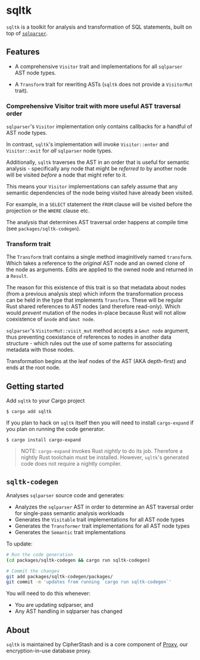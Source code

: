 # sqltk

`sqltk` is a toolkit for analysis and transformation of SQL statements, built on top of [`sqlparser`](https://crates.io/crates/sqlparser).

## Features

- A comprehensive `Visitor` trait and implementations for all `sqlparser` AST node types.

- A `Transform` trait for rewriting ASTs (`sqltk` does not provide a `VisitorMut` trait).

### Comprehensive Visitor trait with more useful AST traversal order

`sqlparser`'s `Visitor` implementation only contains callbacks for a handful of AST node types.

In contrast, `sqltk`'s implementation will invoke `Visitor::enter` and `Visitor::exit` for _all_ `sqlparser` node types.

Additionally, `sqltk` traverses the AST in an order that is useful for semantic analysis  - specifically any node that might be _referred to_ by another node will be visited _before_ a node that might refer to it.

This means your `Visitor` implementations can safely assume that any semantic dependencies of the node being visited have already been visited.

For example, in a `SELECT` statement the `FROM` clause will be visited before the projection or the `WHERE` clause etc.

The analysis that determines AST traversal order happens at compile time (see `packages/sqltk-codegen`).

### Transform trait

The `Transform` trait contains a single method imaginitively named `transform`. Which takes a reference to the *original* AST node and an owned clone of the node as arguments. Edits are applied to the owned node and returned in a `Result`.

The reason for this existence of this trait is so that metadata about nodes (from a previous analysis step) which inform the transformation process can be held in the type that implements `Transform`. These will be regular Rust shared references to AST nodes (and therefore read-only). Which would *prevent* mutation of the nodes in-place because Rust will not allow coexistence of `&node` and `&mut node`.

`sqlparser`'s `VisitorMut::visit_mut` method accepts a `&mut node` argument, thus preventing coexistance of references to nodes in another data structure - which rules out the use of some patterns for associating metadata with those nodes.

Transformation begins at the leaf nodes of the AST (AKA depth-first) and ends at the root node.

## Getting started

Add `sqltk` to your Cargo project

`$ cargo add sqltk`

If you plan to hack on `sqltk` itself then you will need to install `cargo-expand` if you plan on running the code generator.

`$ cargo install cargo-expand`

  > NOTE: `cargo-expand` invokes Rust *nightly* to do its job. Therefore a nightly Rust toolchain must be installed. However, `sqltk`'s generated code does not require a nightly compiler.

## `sqltk-codegen`

Analyses `sqlparser` source code and generates:

- Analyzes the `sqlparser` AST in order to determine an AST traversal order for single-pass semantic analysis workloads
- Generates the `Visitable` trait implementations for all AST node types
- Generates the `Transformer` trait implementations for all AST node types
- Generates the `Semantic` trait implementations

To update:

```bash
# Run the code generation
(cd packages/sqltk-codegen && cargo run sqltk-codegen)

# Commit the changes
git add packages/sqltk-codegen/packages/
git commit -m 'updates from running `cargo run sqltk-codegen`'
```

You will need to do this whenever:

- You are updating sqlparser, and
- Any AST handling in sqlparser has changed

## About

`sqltk` is maintained by CipherStash and is a core component of [Proxy](https://cipherstash.com/products/cipherstash-proxy), our encryption-in-use database proxy.
